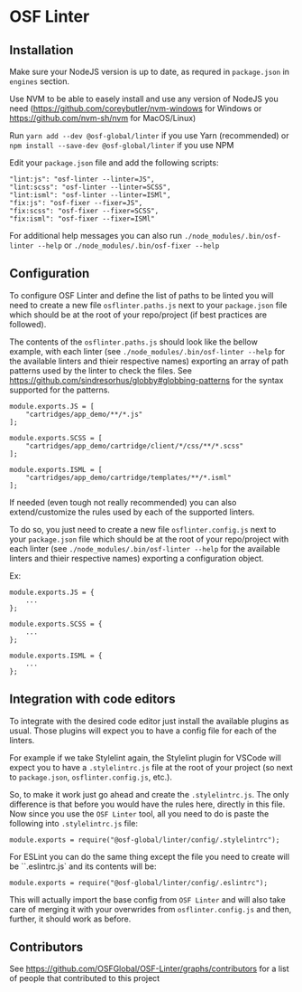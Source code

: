 # OSF Linter

## Installation
Make sure your NodeJS version is up to date, as requred in `package.json` in `engines` section.

Use NVM to be able to easely install and use any version of NodeJS you need (https://github.com/coreybutler/nvm-windows for Windows or https://github.com/nvm-sh/nvm for MacOS/Linux)

Run `yarn add --dev @osf-global/linter` if you use Yarn (recommended) or `npm install --save-dev @osf-global/linter` if you use NPM

Edit your `package.json` file and add the following scripts:

```
"lint:js": "osf-linter --linter=JS",
"lint:scss": "osf-linter --linter=SCSS",
"lint:isml": "osf-linter --linter=ISMl",
"fix:js": "osf-fixer --fixer=JS",
"fix:scss": "osf-fixer --fixer=SCSS",
"fix:isml": "osf-fixer --fixer=ISMl"
```

For additional help messages you can also run `./node_modules/.bin/osf-linter --help` or `./node_modules/.bin/osf-fixer --help`

## Configuration
To configure OSF Linter and define the list of paths to be linted you will need to create a new file `osflinter.paths.js` next to your `package.json` file which should be at the root of your repo/project (if best practices are followed).

The contents of the `osflinter.paths.js` should look like the bellow example, with each linter (see `./node_modules/.bin/osf-linter --help` for the available linters and thieir respective names) exporting an array of path patterns used by the linter to check the files. See https://github.com/sindresorhus/globby#globbing-patterns for the syntax supported for the patterns.

```
module.exports.JS = [
    "cartridges/app_demo/**/*.js"
];

module.exports.SCSS = [
    "cartridges/app_demo/cartridge/client/*/css/**/*.scss"
];

module.exports.ISML = [
    "cartridges/app_demo/cartridge/templates/**/*.isml"
];
```

If needed (even tough not really recommended) you can also extend/customize the rules used by each of the supported linters.

To do so, you just need to create a new file `osflinter.config.js` next to your `package.json` file which should be at the root of your repo/project with each linter (see `./node_modules/.bin/osf-linter --help` for the available linters and thieir respective names) exporting a configuration object.

Ex:

```
module.exports.JS = {
    ...
};

module.exports.SCSS = {
    ...
};

module.exports.ISML = {
    ...
};
```

## Integration with code editors
To integrate with the desired code editor just install the available plugins as usual. Those plugins will expect you to have a config file for each of the linters.

For example if we take Stylelint again, the Stylelint plugin for VSCode will expect you to have a `.stylelintrc.js` file at the root of your project (so next to `package.json`, `osflinter.config.js`, etc.).

So, to make it work just go ahead and create the `.stylelintrc.js`. The only difference is that before you would have the rules here, directly in this file. Now since you use the `OSF Linter` tool, all you need to do is paste the following into `.stylelintrc.js` file:

```
module.exports = require("@osf-global/linter/config/.stylelintrc");
```

For ESLint you can do the same thing except the file you need to create will be ``.eslintrc.js` and its contents will be:

```
module.exports = require("@osf-global/linter/config/.eslintrc");
```

This will actually import the base config from `OSF Linter` and will also take care of merging it with your overwrides from `osflinter.config.js` and then, further, it should work as before.

## Contributors
See https://github.com/OSFGlobal/OSF-Linter/graphs/contributors for a list of people that contributed to this project
